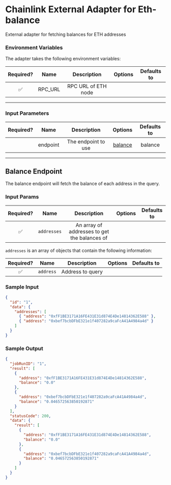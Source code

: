 # Chainlink External Adapter for Eth-balance

External adapter for fetching balances for ETH addresses

### Environment Variables

The adapter takes the following environment variables:

| Required? |  Name   |     Description     | Options | Defaults to |
| :-------: | :-----: | :-----------------: | :-----: | :---------: |
|    ✅     | RPC_URL | RPC URL of ETH node |         |             |

---

### Input Parameters

| Required? |   Name   |     Description     |           Options            | Defaults to |
| :-------: | :------: | :-----------------: | :--------------------------: | :---------: |
|           | endpoint | The endpoint to use | [balance](#Balance-Endpoint) |   balance   |

---

## Balance Endpoint

The balance endpoint will fetch the balance of each address in the query.

### Input Params

| Required? |    Name     |                 Description                  | Options | Defaults to |
| :-------: | :---------: | :------------------------------------------: | :-----: | :---------: |
|    ✅     | `addresses` | An array of addresses to get the balances of |         |             |

`addresses` is an array of objects that contain the following information:

| Required? |   Name    |   Description    | Options | Defaults to |
| :-------: | :-------: | :--------------: | :-----: | :---------: |
|    ✅     | `address` | Address to query |         |

### Sample Input

```json
{
  "id": "1",
  "data": {
    "addresses": [
      { "address": "0xfF1BE3171A16FE431E31d874E4De14814362E588" },
      { "address": "0xbef7bcbDFbE321e1f407282a9caFcA41A4984a4d" }
    ]
  }
}
```

### Sample Output

```json
{
  "jobRunID": "1",
  "result": [
    {
      "address": "0xfF1BE3171A16FE431E31d874E4De14814362E588",
      "balance": "0.0"
    },
    {
      "address": "0xbef7bcbDFbE321e1f407282a9caFcA41A4984a4d",
      "balance": "0.046572563850192871"
    }
  ],
  "statusCode": 200,
  "data": {
    "result": [
      {
        "address": "0xfF1BE3171A16FE431E31d874E4De14814362E588",
        "balance": "0.0"
      },
      {
        "address": "0xbef7bcbDFbE321e1f407282a9caFcA41A4984a4d",
        "balance": "0.046572563850192871"
      }
    ]
  }
}
```
